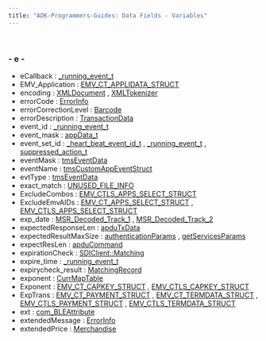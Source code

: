 ```yaml
---
title: "ADK-Programmers-Guides: Data Fields - Variables"
---
```


 

### - e -

- eCallback : <a href="_event_scheduler_8c.md#aef8b57765581753712bc37726ae5cfc5">_running_event_t</a>
- EMV_Application : <a href="group___d_e_f___c_o_n_f___a_p_p_l_i.md#a04624c8cc1358b3d029f8c77a930c0c6">EMV_CT_APPLIDATA_STRUCT</a>
- encoding : <a href="xmldoc_8h.md#ab6ecbfeecc6ed099337748958c2771bc">XMLDocument</a> , <a href="struct_x_m_l_tokenizer.md#ab6ecbfeecc6ed099337748958c2771bc">XMLTokenizer</a>
- errorCode : <a href="group__inf__util__public.md#aa3ee3eda7281264af498587b1f244d28">ErrorInfo</a>
- errorCorrectionLevel : <a href="classvficpl_1_1_barcode.md#a82e2e7af34a1d3abdab4260b36fc9d1e">Barcode</a>
- errorDescription : <a href="namespacevficpl.md#a81f3431ae8b154ef3a7ec3dab5768842">TransactionData</a>
- event_id : <a href="_event_scheduler_8c.md#a20838f9f7e1ad964153f5d86d543a739">_running_event_t</a>
- event_mask : <a href="_v_h_q_utils___app_interface_8c.md#a777ba8929c70dcd7d0533686776b20e1">appData_t</a>
- event_set_id : <a href="_v_h_q_manager_8c.md#a0f0efa74898d4499fca63b42982eeb72">_heart_beat_event_id_t</a> , <a href="_event_scheduler_8c.md#a0f0efa74898d4499fca63b42982eeb72">_running_event_t</a> , <a href="_v_h_q_downloader_8c.md#a0f0efa74898d4499fca63b42982eeb72">suppressed_action_t</a>
- eventMask : <a href="svc__tms_8h.md#a09921bc1a0ccbbcc47e3060dad4fe4f4">tmsEventData</a>
- eventName : <a href="svc__tms_8h.md#ae6f2b2515d7ad5e8c0ba83343bc129bf">tmsCustomAppEventStruct</a>
- evtType : <a href="svc__tms_8h.md#af779e05b97b617b213985a1eb1dad15c">tmsEventData</a>
- exact_match : <a href="_v_h_q_utils___m_x_8c.md#a6bcfe0454938536d6d7fd55f0391472a">UNUSED_FILE_INFO</a>
- ExcludeCombos : <a href="group___d_e_f___f_l_o_w___i_n_p_u_t.md#ad87415ec2bcc2e988462d432a46f8065">EMV_CTLS_APPS_SELECT_STRUCT</a>
- ExcludeEmvAIDs : <a href="group___a_d_k___t_r_x___e_x_e_c.md#a58e0122d8211771ecfc3b84680d7992d">EMV_CT_APPS_SELECT_STRUCT</a> , <a href="group___d_e_f___f_l_o_w___i_n_p_u_t.md#a8c1843ea36091b75459472cb4077e61e">EMV_CTLS_APPS_SELECT_STRUCT</a>
- exp_date : <a href="msr__common_8h.md#a10c25c3107dd3017b9cc33e97ebdafc6">MSR_Decoded_Track_1</a> , <a href="msr__common_8h.md#a10c25c3107dd3017b9cc33e97ebdafc6">MSR_Decoded_Track_2</a>
- expectedResponseLen : <a href="titusstubs_8cpp.md#a771c823d365347b3957db4f1735ac614">apduTxData</a>
- expectedResultMaxSize : <a href="titusstubs_8cpp.md#a3212b199b7898c5276cf6e78b36b716a">authenticationParams</a> , <a href="titusstubs_8cpp.md#a3212b199b7898c5276cf6e78b36b716a">getServicesParams</a>
- expectResLen : <a href="titusstubs_8cpp.md#a693f8b7f9e3f48577af204c61c5e5d6f">apduCommand</a>
- expirationCheck : <a href="group__sdidata.md#a09635980dcd3e947ee59c28d1e952280">SDIClient::Matching</a>
- expire_time : <a href="_event_scheduler_8c.md#a2b3f06c696948934d135412e95503434">_running_event_t</a>
- expirycheck_result : <a href="structlibsdi_1_1_matching_record.md#a4ab1b1ecf5d69786337865651153c757">MatchingRecord</a>
- exponent : <a href="sdi_2src_2util_8h.md#a72c3769333f999f24e93d7cbe014ad6f">CurrMapTable</a>
- Exponent : <a href="group___d_e_f___c_a_r_d___c_o_n_f.md#a65d7fb542cdae2f7104b266bbe3ac9b2">EMV_CT_CAPKEY_STRUCT</a> , <a href="group___d_e_f___c_a_r_d___c_o_n_f.md#a65d7fb542cdae2f7104b266bbe3ac9b2">EMV_CTLS_CAPKEY_STRUCT</a>
- ExpTrans : <a href="group___a_d_k___t_r_x___e_x_e_c.md#aaa3e0774e163e148c88b989c3ada3b76">EMV_CT_PAYMENT_STRUCT</a> , <a href="group___d_e_f___c_o_n_f___t_e_r_m.md#aaa3e0774e163e148c88b989c3ada3b76">EMV_CT_TERMDATA_STRUCT</a> , <a href="group___d_e_f___f_l_o_w___i_n_p_u_t.md#aaa3e0774e163e148c88b989c3ada3b76">EMV_CTLS_PAYMENT_STRUCT</a> , <a href="group___d_e_f___c_o_n_f___t_e_r_m.md#aaa3e0774e163e148c88b989c3ada3b76">EMV_CTLS_TERMDATA_STRUCT</a>
- ext : <a href="libcom_8h.md#aec25a19ed65186b2c2cfbaab5de8feef">com_BLEAttribute</a>
- extendedMessage : <a href="group__inf__util__public.md#aef6e9746044b5d9d1a8587aad88f51dd">ErrorInfo</a>
- extendedPrice : <a href="classvficpl_1_1_merchandise.md#a14b3e5ecfc706155619b29e769d3cf62">Merchandise</a>
